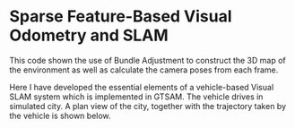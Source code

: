 # Sparse Feature-Based Visual Odometry and SLAM
This code shown the use of Bundle Adjustment to construct the 3D map of the environment as well as calculate the camera poses from each frame.

Here I have developed the essential elements of a vehicle-based Visual SLAM system which is implemented in GTSAM. The vehicle drives in simulated city. A plan view of the city, together with the trajectory taken by the vehicle is shown below.

 
